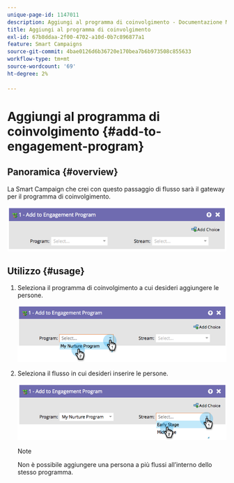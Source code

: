 ```yaml
---
unique-page-id: 1147011
description: Aggiungi al programma di coinvolgimento - Documentazione Marketo - Documentazione del prodotto
title: Aggiungi al programma di coinvolgimento
exl-id: 67b8ddaa-2f00-4702-a10d-0b7c896877a1
feature: Smart Campaigns
source-git-commit: 4bae0126d6b36720e170bea7b6b973508c855633
workflow-type: tm+mt
source-wordcount: '69'
ht-degree: 2%

---
```


# Aggiungi al programma di coinvolgimento {#add-to-engagement-program}

## Panoramica {#overview}

La Smart Campaign che crei con questo passaggio di flusso sarà il gateway per il programma di coinvolgimento.

![](assets/image2014-9-22-14-3a47-3a32.png)

## Utilizzo {#usage}

1. Seleziona il programma di coinvolgimento a cui desideri aggiungere le persone.

   ![](assets/image2014-9-22-14-3a47-3a36.png)

1. Seleziona il flusso in cui desideri inserire le persone.

   ![](assets/image2014-9-22-14-3a47-3a39.png)

   >[!NOTE]
   >
   >Non è possibile aggiungere una persona a più flussi all’interno dello stesso programma.
